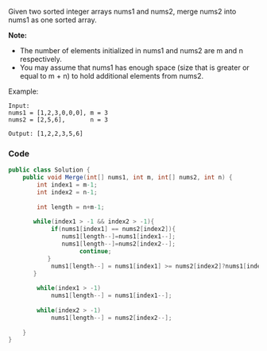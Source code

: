
Given two sorted integer arrays nums1 and nums2, merge nums2 into nums1 as one sorted array.

**Note:**

* The number of elements initialized in nums1 and nums2 are m and n respectively.
* You may assume that nums1 has enough space (size that is greater or equal to m + n) to hold additional elements from nums2.

Example:
```
Input:
nums1 = [1,2,3,0,0,0], m = 3
nums2 = [2,5,6],       n = 3

Output: [1,2,2,3,5,6]
``` 


### Code
```csharp
public class Solution {
    public void Merge(int[] nums1, int m, int[] nums2, int n) {
        int index1 = m-1;
        int index2 = n-1;
        
        int length = n+m-1;
        
       while(index1 > -1 && index2 > -1){
            if(nums1[index1] == nums2[index2]){
               nums1[length--]=nums1[index1--];
               nums1[length--]=nums2[index2--];
                    continue;
           }
            nums1[length--] = nums1[index1] >= nums2[index2]?nums1[index1--]:nums2[index2--];
       }
           
        while(index1 > -1)
            nums1[length--] = nums1[index1--];
        
        while(index2 > -1)
            nums1[length--] = nums2[index2--];
      
    }
}
```
